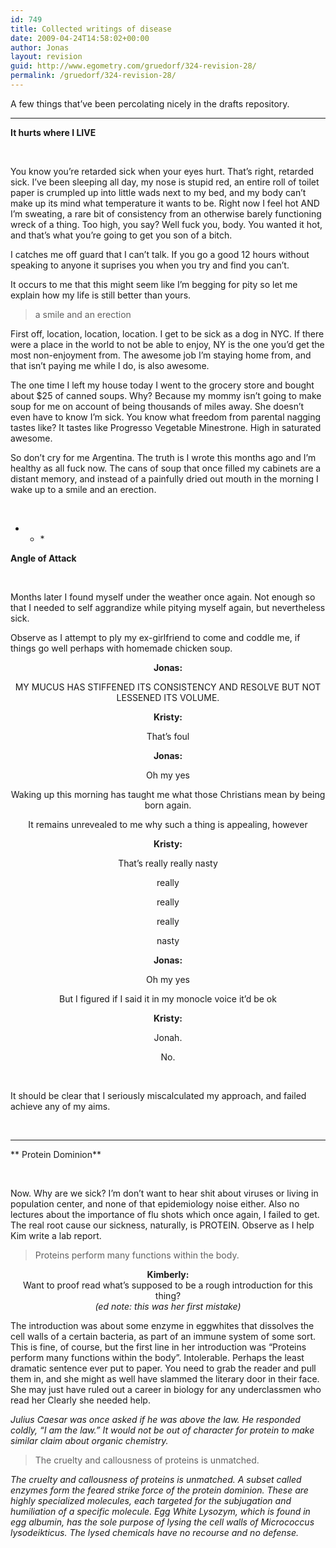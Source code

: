```yaml
---
id: 749
title: Collected writings of disease
date: 2009-04-24T14:58:02+00:00
author: Jonas
layout: revision
guid: http://www.egometry.com/gruedorf/324-revision-28/
permalink: /gruedorf/324-revision-28/
---
```

A few things that&#8217;ve been percolating nicely in the drafts repository.

* * *

**It hurts where I LIVE**</p> 

 

You know you&#8217;re retarded sick when your eyes hurt. That&#8217;s right, retarded sick. I&#8217;ve been sleeping all day, my nose is stupid red, an entire roll of toilet paper is crumpled up into little wads next to my bed, and my body can&#8217;t make up its mind what temperature it wants to be. Right now I feel hot AND I&#8217;m sweating, a rare bit of consistency from an otherwise barely functioning wreck of a thing. Too high, you say? Well fuck you, body. You wanted it hot, and that&#8217;s what you&#8217;re going to get you son of a bitch.

I catches me off guard that I can&#8217;t talk. If you go a good 12 hours without speaking to anyone it suprises you when you try and find you can&#8217;t.

It occurs to me that this might seem like I&#8217;m begging for pity so let me explain how my life is still better than yours.

> a smile and an erection

First off, location, location, location. I get to be sick as a dog in NYC. If there were a place in the world to not be able to enjoy, NY is the one you&#8217;d get the most non-enjoyment from. The awesome job I&#8217;m staying home from, and that isn&#8217;t paying me while I do, is also awesome.

The one time I left my house today I went to the grocery store and bought about $25 of canned soups. Why? Because my mommy isn&#8217;t going to make soup for me on account of being thousands of miles away. She doesn&#8217;t even have to know I&#8217;m sick. You know what freedom from parental nagging tastes like? It tastes like Progresso Vegetable Minestrone. High in saturated awesome.

So don&#8217;t cry for me Argentina. The truth is I wrote this months ago and I&#8217;m healthy as all fuck now. The cans of soup that once filled my cabinets are a distant memory, and instead of a painfully dried out mouth in the morning I wake up to a smile and an erection.

 

* * * 

**Angle of Attack**</p> 

 

Months later I found myself under the weather once again. Not enough so that I needed to self aggrandize while pitying myself again, but nevertheless sick.

Observe as I attempt to ply my ex-girlfriend to come and coddle me, if things go well perhaps with homemade chicken soup.

<p style="text-align: center;">
  <strong>Jonas: </strong>
</p>

<p style="text-align: center;">
  MY MUCUS HAS STIFFENED ITS CONSISTENCY AND RESOLVE BUT NOT LESSENED ITS VOLUME.
</p>

<p style="text-align: center;">
  <strong>Kristy: </strong>
</p>

<p style="text-align: center;">
  That&#8217;s foul
</p>

<p style="text-align: center;">
  <strong>Jonas: </strong>
</p>

<p style="text-align: center;">
  Oh my yes
</p>

<p style="text-align: center;">
  Waking up this morning has taught me what those Christians mean by being born again.
</p>

<p style="text-align: center;">
  It remains unrevealed to me why such a thing is appealing, however
</p>

<p style="text-align: center;">
  <strong>Kristy: </strong>
</p>

<p style="text-align: center;">
  That&#8217;s really really nasty
</p>

<p style="text-align: center;">
  really
</p>

<p style="text-align: center;">
  really
</p>

<p style="text-align: center;">
  really
</p>

<p style="text-align: center;">
  nasty
</p>

<p style="text-align: center;">
  <strong>Jonas: </strong>
</p>

<p style="text-align: center;">
  Oh my yes
</p>

<p style="text-align: center;">
  But I figured if I said it in my monocle voice it&#8217;d be ok
</p>

<p style="text-align: center;">
  <strong>Kristy:</strong>
</p>

<p style="text-align: center;">
  Jonah.
</p>

<p style="text-align: center;">
  No.
</p>

<p style="text-align: center;">
   
</p>

<p style="text-align: left;">
  It should be clear that I seriously miscalculated my approach, and failed achieve any of my aims.
</p>

<p style="text-align: left;">
   
</p>

* * *

** Protein Dominion**</p> 

 

Now. Why are we sick? I&#8217;m don&#8217;t want to hear shit about viruses or living in population center, and none of that epidemiology noise either. Also no lectures about the importance of flu shots which once again, I failed to get. The real root cause our sickness, naturally, is PROTEIN. Observe as I help Kim write a lab report.

> Proteins perform many functions within the body.

<p style="text-align: center;">
  <strong>Kimberly: </strong><br /> Want to proof read what&#8217;s supposed to be a rough introduction for this thing?<br /> <em>(ed note: this was her first mistake)</em>
</p>

<p style="text-align: left;">
  The introduction was about some enzyme in eggwhites that dissolves the cell walls of a certain bacteria, as part of an immune system of some sort. This is fine, of course, but the first line in her introduction was &#8220;Proteins perform many functions within the body&#8221;. Intolerable. Perhaps the least dramatic sentence ever put to paper. You need to grab the reader and pull them in, and she might as well have slammed the literary door in their face. She may just have ruled out a career in biology for any underclassmen who read her Clearly she needed help.
</p>

_Julius Caesar was once asked if he was above the law. He responded coldly, &#8220;I am the law.&#8221; It would not be out of character for protein to make similar claim about organic chemistry._

> The cruelty and callousness of proteins is unmatched.

_The cruelty and callousness of proteins is unmatched. A subset called enzymes form the feared strike force of the protein dominion. These are highly specialized molecules, each targeted for the subjugation and humiliation of a specific molecule. Egg White Lysozym, which is found in egg albumin, has the sole purpose of lysing the cell walls of Micrococcus lysodeikticus. The lysed chemicals have no recourse and no defense._